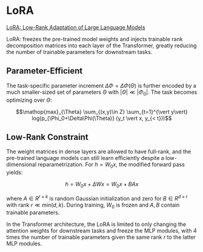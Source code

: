 # LoRA
[LoRA: Low-Rank Adaptation of Large Language Models](https://arxiv.org/pdf/2106.09685v1/1000)

LoRA: freezes the pre-trained model weights and injects trainable rank decomposition matrices into each layer of the Transformer, greatly reducing the number of trainable parameters for downstream tasks.

## Parameter-Efficient
The task-specific parameter increment $\Delta\Phi=\Delta\Phi(\Theta)$ is further encoded by a much smaller-sized set of parameters $\Theta$ with $\vert\Theta\vert\ll\vert\Phi_0\vert$. The task becomes optimizing over $\Theta$:
```math
\mathop{max}_{\Theta} \sum_{(x,y)\in Z} \sum_{t=1}^{\vert y\vert} 
log(p_{\Phi_0+\Delta\Phi(\Theta)} (y_t \vert x, y_{< t}))
```

## Low-Rank Constraint
The weight matrices in dense layers are allowed to have full-rank, and the pre-trained language models can still learn efficiently despite a low-dimensional reparametrization. For $h=W_0x$, the modified forward pass yields:
```math
h=W_0x+\Delta Wx=W_0x +BAx
```
where $A\in R^{r\times k}$ is random Gaussian initialization and zero for $B\in R^{d\times r}$ with rank $r\ll min(d,k)$. During training, $W_0$ is frozen and $A, B$ contain trainable parameters.

In the Transformer architecture, the LoRA is limited to only changing the attention weights for downstream tasks and freeze the MLP modules, with 4 times the number of trainable parameters given the same rank $r$ to the latter MLP modules.
